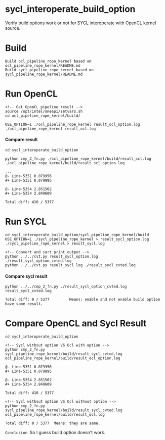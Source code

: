 # sycl_interoperate_build_option
Verify build options work or not for SYCL interoperate with OpenCL kernel source.

# Build

    Build ocl_pipeline_rope_kernel based on ocl_pipeline_rope_kernel/README.md
    Build sycl_pipeline_rope_kernel based on sycl_pipeline_rope_kernel/README.md

# Run OpenCL

    <!-- Get OpenCL pipeline result -->
    source /opt/intel/oneapi/setvars.sh 
    cd ocl_pipeline_rope_kernel/build/

    USE_OPTION=1 ./ocl_pipeline_rope_kernel result_ocl_option.log
    ./ocl_pipeline_rope_kernel result_ocl.log

#### Compare result

    cd sycl_interoperate_build_option

    python cmp_2_fn.py ./ocl_pipeline_rope_kernel/build/result_ocl.log ./ocl_pipeline_rope_kernel/build/result_ocl_option.log 

    ...
    @- Line-5351 0.079956
    #+ Line-5351 0.079895

    @- Line-5354 2.851562
    #+ Line-5354 2.849609

    Total diff: 410 / 5377

# Run SYCL

    cd sycl_interoperate_build_option/sycl_pipeline_rope_kernel/build
    USE_OPTION=1 ./sycl_pipeline_rope_kernel > result_sycl_option.log
    ./sycl_pipeline_rope_kernel > result_sycl.log

    <!-- Convert and sort print output -->
    python ../../cvt.py result_sycl_option.log ./result_sycl_option_cvted.log
    python ../../cvt.py result_sycl.log ./result_sycl_cvted.log

#### Compare sycl result

    python ../../cmp_2_fn.py ./result_sycl_option_cvted.log result_sycl_cvted.log

    Total diff: 0 / 5377         Means: enable and not enable build option have same result.

# Compare OpenCL and Sycl Result

    cd sycl_interoperate_build_option

    <!-- Sycl without option VS Ocl with option -->
    python cmp_2_fn.py sycl_pipeline_rope_kernel/build/result_sycl_cvted.log ocl_pipeline_rope_kernel/build/result_ocl_option.log 

    @- Line-5351 0.079956
    #+ Line-5351 0.079895

    @- Line-5354 2.851562
    #+ Line-5354 2.849609

    Total diff: 410 / 5377

    <!-- Sycl without option VS Ocl without option -->
    python cmp_2_fn.py sycl_pipeline_rope_kernel/build/result_sycl_cvted.log ocl_pipeline_rope_kernel/build/result_ocl.log 

    Total diff: 0 / 5377  Means: they are same.

``Conclusion``:  So I guess build option doesn't work.
